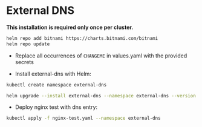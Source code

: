 # External DNS

**This installation is required only once per cluster.**

```sh
helm repo add bitnami https://charts.bitnami.com/bitnami
helm repo update
```

* Replace all occurrences of `CHANGEME` in values.yaml with the provided secrets

* Install external-dns with Helm:

```sh
kubectl create namespace external-dns
```

```sh
helm upgrade --install external-dns --namespace external-dns --version 3.7.0 --values values.yaml bitnami/external-dns
```

* Deploy nginx test with dns entry:

```sh
kubectl apply -f nginx-test.yaml --namespace external-dns
```
